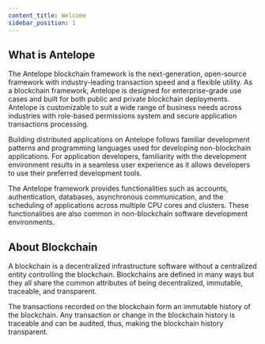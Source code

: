 ```yaml
---
content_title: Welcome
sidebar_position: 1
---
```


## What is Antelope

The Antelope blockchain framework is the next-generation, open-source framework with industry-leading transaction speed and a flexible utility. As a blockchain framework, Antelope is designed for enterprise-grade use cases and built for both public and private blockchain deployments. Antelope is customizable to suit a wide range of business needs across industries with role-based permissions system and secure application transactions processing.

Building distributed applications on Antelope follows familiar development patterns and programming languages used for developing non-blockchain applications. For application developers, familiarity with the development environment results in a seamless user experience as it allows developers to use their preferred development tools.

The Antelope framework provides functionalities such as accounts, authentication, databases, asynchronous communication, and the scheduling of applications across multiple CPU cores and clusters. These functionalities are also common in non-blockchain software development environments.

## About Blockchain

A blockchain is a decentralized infrastructure software without a centralized entity controlling the blockchain. Blockchains are defined in many ways but they all share the common attributes of being decentralized, immutable, traceable, and transparent.

The transactions recorded on the blockchain form an immutable history of the blockchain. Any transaction or change in the blockchain history is traceable and can be audited, thus, making the blockchain history transparent.
